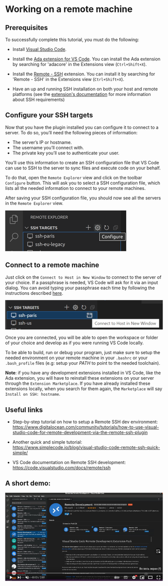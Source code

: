 # Working on a remote machine

## Prerequisites

To successfully complete this tutorial, you must do the following:

* Install [Visual Studio Code](https://code.visualstudio.com/download).

* Install the
[Ada extension for VS Code](https://marketplace.visualstudio.com/items?itemName=AdaCore.ada).
You can install the Ada extension by searching for 'adacore' in the
Extensions view (`Ctrl+Shift+X`).

* Install the
[Remote - SSH](https://marketplace.visualstudio.com/items?itemName=ms-vscode-remote.remote-ssh) extension.
You can install it by searching for 'Remote - SSH' in the
Extensions view (`Ctrl+Shift+X`).

* Have an up and running SSH installation on both your host and remote platforms
(see the [extension's documentation](https://marketplace.visualstudio.com/items?itemName=ms-vscode-remote.remote-ssh) for more information about SSH requirements)

## Configure your SSH targets

Now that you have the plugin installed you can configure it to connect to a server. To do so, you’ll need the following pieces of information:

* The server’s IP or hostname.
* The username you’ll connect with.
* The private key you’ll use to authenticate your user.

You’ll use this information to create an SSH configuration file that VS Code can use to SSH to the server to sync files and execute code on your behalf.

To do that, open the `Remote Explorer` view and click on the toolbar `Configure` button. This will ask you to select a SSH configuration file, which lists all the needed information to connect to your remote machines.

After saving your SSH configuration file, you should now see all the servers in the `Remote Explorer` view.

<img width="387" src="media/remote-explorer.png">

## Connect to a remote machine

Just click on the `Connect to Host in New Window` to connect to the server of your choice. If a passphrase is needed, VS Code will ask for it via an input dialog. You can avoid typing your passphrase each time by following the instructions described [here](https://www.thegeekdiary.com/how-to-avoid-ssh-from-prompting-key-passphrase-for-passwordless-logins/).

<img width="669" src="media/connect-host.png">

Once you are connected, you will be able to open the workspace or folder of your choice and develop as if you were running VS Code locally.

To be able to build, run or debug your program, just make sure to setup the needed environment on your remote machine in your `.bashrc` or your `.bash_profile` files (e.g: setup your *PATH* to point to the needed toolchain).

**Note**: if you have any development extensions installed in VS Code, like the Ada extension, you will have to reinstall these extensions on your server through the `Extension Marketplace`. If you have already installed these extensions locally, when you search for them again, the `Marketplace` will say `Install on SSH: hostname`.

## Useful links

* Step-by-step tutorial on how to setup a Remote SSH dev environment: https://www.digitalocean.com/community/tutorials/how-to-use-visual-studio-code-for-remote-development-via-the-remote-ssh-plugin

* Another quick and simple tutorial: https://www.simplecode.io/blog/visual-studio-code-remote-ssh-quick-simple/

* VS Code documentation on Remote SSH development: https://code.visualstudio.com/docs/remote/ssh

## A short demo:
[![A short demo](media/remote-demo-splash.jpg)](https://user-images.githubusercontent.com/6430719/185160618-8268118c-085a-4777-94f7-f6447e649bb2.mp4 "A short demo")



